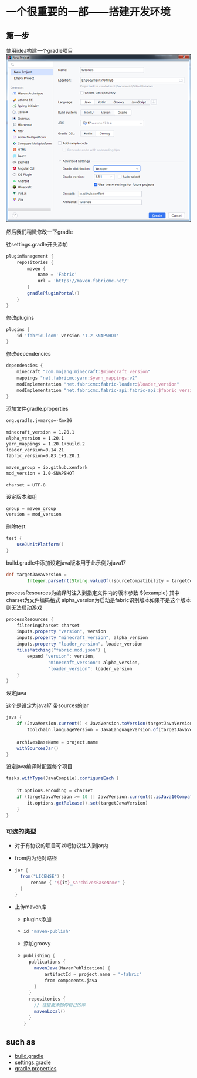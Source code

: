 # 一个很重要的一部——搭建开发环境

## 第一步

使用idea构建一个gradle项目
![创建项目](../../icon/create_program.png)

然后我们稍微修改一下gradle

往settings.gradle开头添加
```groovy
pluginManagement {
    repositories {
        maven {
            name = 'Fabric'
            url = 'https://maven.fabricmc.net/'
        }
        gradlePluginPortal()
    }
}
```

修改plugins
```groovy
plugins {
    id 'fabric-loom' version '1.2-SNAPSHOT'
}
```

修改dependencies
```groovy
dependencies {
    minecraft "com.mojang:minecraft:$minecraft_version"
    mappings "net.fabricmc:yarn:$yarn_mappings:v2"
    modImplementation "net.fabricmc:fabric-loader:$loader_version"
    modImplementation "net.fabricmc.fabric-api:fabric-api:$fabric_version"
}
```

添加文件gradle.properties
```properties
org.gradle.jvmargs=-Xmx2G

minecraft_version = 1.20.1
alpha_version = 1.20.1
yarn_mappings = 1.20.1+build.2
loader_version=0.14.21
fabric_version=0.83.1+1.20.1

maven_group = io.github.xenfork
mod_version = 1.0-SNAPSHOT

charset = UTF-8
```

设定版本和组
```groovy
group = maven_group
version = mod_version
```

删除test
```groovy
test {
    useJUnitPlatform()
}
```

build.gradle中添加设定java版本用于此示例为java17
```groovy
def targetJavaVersion =
        Integer.parseInt(String.valueOf((sourceCompatibility = targetCompatibility = JavaVersion.VERSION_17)))
```

processResources为编译时注入到指定文件内的版本参数 ${example}
其中charset为文件编码格式 
alpha_version为启动是fabric识别版本如果不是这个版本则无法启动游戏
```groovy
processResources {
    filteringCharset charset
    inputs.property "version", version
    inputs.property "minecraft_version", alpha_version
    inputs.property "loader_version", loader_version
    filesMatching("fabric.mod.json") {
        expand "version": version,
                "minecraft_version": alpha_version,
                "loader_version": loader_version
    }
}
```

设定java

这个是设定为java17 带sources的jar
```groovy
java {
    if (JavaVersion.current() < JavaVersion.toVersion(targetJavaVersion))
        toolchain.languageVersion = JavaLanguageVersion.of(targetJavaVersion)

    archivesBaseName = project.name
    withSourcesJar()
}
```

设定java编译时配置每个项目
```groovy
tasks.withType(JavaCompile).configureEach {
    
    it.options.encoding = charset
    if (targetJavaVersion >= 10 || JavaVersion.current().isJava10Compatible()) {
        it.options.getRelease().set(targetJavaVersion)
    }
}
```

### 可选的类型

- 对于有协议的项目可以吧协议注入到jar内

- from内为绝对路径

- ```groovy
  jar {
    from("LICENSE") {
        rename { "${it}_$archivesBaseName" }
    }
  }
- 上传maven库
  - plugins添加
  - ```groovy
    id 'maven-publish'
  - 添加groovy
  - ```groovy
    publishing {
      publications {
        mavenJava(MavenPublication) {
            artifactId = project.name + "-fabric"
            from components.java
        }
      }
      repositories {
        // 往里面添加你自己的库
        mavenLocal()
      }
    }

## such as
- [build.gradle](../../../tutorials/build.gradle)
- [settings.gradle](../../../tutorials/settings.gradle)
- [gradle.properties](../../../tutorials/gradle.properties)
